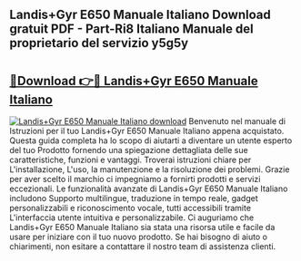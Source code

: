 ## Landis+Gyr E650 Manuale Italiano Download gratuit PDF - Part-Ri8 Italiano Manuale del proprietario del servizio y5g5y

# <h2><a href="http://dfdvxa3.blite.top/?on=Landis%2bGyr+E650+Manuale+Italiano">🔗Download 👉🔴 Landis+Gyr E650 Manuale Italiano</a></h2>

[![Landis+Gyr E650 Manuale Italiano download](https://i.imgur.com/lujVjoI.png)](http://dfdvxa3.blite.top/?on=Landis%2bGyr+E650+Manuale+Italiano)
Benvenuto nel manuale di Istruzioni per il tuo Landis+Gyr E650 Manuale Italiano appena acquistato. Questa guida completa ha lo scopo di aiutarti a diventare un utente esperto del tuo Prodotto fornendo una spiegazione dettagliata delle sue caratteristiche, funzioni e vantaggi. Troverai istruzioni chiare per L'installazione, L'uso, la manutenzione e la risoluzione dei problemi. Grazie per aver scelto il marchio ci impegniamo a fornirti prodotti e servizi eccezionali. Le funzionalità avanzate di Landis+Gyr E650 Manuale Italiano includono Supporto multilingue, traduzione in tempo reale, gadget personalizzabili e riconoscimento vocale, tutti accessibili tramite L'interfaccia utente intuitiva e personalizzabile. Ci auguriamo che Landis+Gyr E650 Manuale Italiano sia stata una risorsa utile e facile da usare per iniziare con il tuo nuovo prodotto. Se hai bisogno di aiuto o chiarimenti, non esitare a contattare il nostro team di assistenza clienti.

